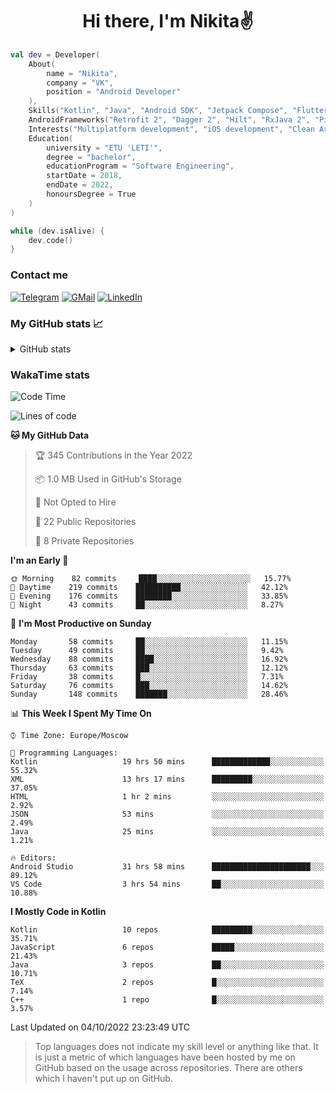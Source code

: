 <h1 align="center">
Hi there, I'm Nikita✌️
</h1>

```kotlin
val dev = Developer(
    About(
        name = "Nikita",
        company = "VK",
        position = "Android Developer"
    ),
    Skills("Kotlin", "Java", "Android SDK", "Jetpack Compose", "Flutter", "KMM"),
    AndroidFrameworks("Retrofit 2", "Dagger 2", "Hilt", "RxJava 2", "Picasso", "Kotlin Coroutines"),
    Interests("Multiplatform development", "iOS development", "Clean Architecture"),
    Education(
        university = "ETU 'LETI'",
        degree = "bachelor",
        educationProgram = "Software Engineering",
        startDate = 2018,
        endDate = 2022,
        honoursDegree = True
    )
)

while (dev.isAlive) {
    dev.code()
}
```

### Contact me

[![Telegram](https://img.shields.io/badge/Telegram-white?style=for-the-badge&logo=telegram&logoColor=29e9ea)](https://t.me/po4yka)
[![GMail](https://img.shields.io/badge/Gmail-white?style=for-the-badge&logo=gmail&logoColor=d14836)](mailto:pochaev.nik@gmail.com)
[![LinkedIn](https://img.shields.io/badge/linkedin%20-white.svg?&style=for-the-badge&logo=linkedin&logoColor=%230077B5)](https://www.linkedin.com/in/nikita-pochaev-415b5a1a1)

### My GitHub stats 📈

<details>
  <summary>GitHub stats</summary>
  <p align="center">
    <img src="https://github-readme-stats.vercel.app/api?username=po4yka&show_icons=true&theme=dark" />
  </p>
</details>

### WakaTime stats

<!--START_SECTION:waka-->
![Code Time](http://img.shields.io/badge/Code%20Time-3%2C226%20hrs%2056%20mins-blue)

![Lines of code](https://img.shields.io/badge/From%20Hello%20World%20I%27ve%20Written-1%20Million%20lines%20of%20code-blue)

**🐱 My GitHub Data** 

> 🏆 345 Contributions in the Year 2022
 > 
> 📦 1.0 MB Used in GitHub's Storage 
 > 
> 🚫 Not Opted to Hire
 > 
> 📜 22 Public Repositories 
 > 
> 🔑 8 Private Repositories  
 > 
**I'm an Early 🐤** 

```text
🌞 Morning    82 commits     ████░░░░░░░░░░░░░░░░░░░░░   15.77% 
🌆 Daytime    219 commits    ██████████░░░░░░░░░░░░░░░   42.12% 
🌃 Evening    176 commits    ████████░░░░░░░░░░░░░░░░░   33.85% 
🌙 Night      43 commits     ██░░░░░░░░░░░░░░░░░░░░░░░   8.27%

```
📅 **I'm Most Productive on Sunday** 

```text
Monday       58 commits     ██░░░░░░░░░░░░░░░░░░░░░░░   11.15% 
Tuesday      49 commits     ██░░░░░░░░░░░░░░░░░░░░░░░   9.42% 
Wednesday    88 commits     ████░░░░░░░░░░░░░░░░░░░░░   16.92% 
Thursday     63 commits     ███░░░░░░░░░░░░░░░░░░░░░░   12.12% 
Friday       38 commits     █░░░░░░░░░░░░░░░░░░░░░░░░   7.31% 
Saturday     76 commits     ███░░░░░░░░░░░░░░░░░░░░░░   14.62% 
Sunday       148 commits    ███████░░░░░░░░░░░░░░░░░░   28.46%

```


📊 **This Week I Spent My Time On** 

```text
⌚︎ Time Zone: Europe/Moscow

💬 Programming Languages: 
Kotlin                   19 hrs 50 mins      █████████████░░░░░░░░░░░░   55.32% 
XML                      13 hrs 17 mins      █████████░░░░░░░░░░░░░░░░   37.05% 
HTML                     1 hr 2 mins         ░░░░░░░░░░░░░░░░░░░░░░░░░   2.92% 
JSON                     53 mins             ░░░░░░░░░░░░░░░░░░░░░░░░░   2.49% 
Java                     25 mins             ░░░░░░░░░░░░░░░░░░░░░░░░░   1.21%

🔥 Editors: 
Android Studio           31 hrs 58 mins      ██████████████████████░░░   89.12% 
VS Code                  3 hrs 54 mins       ██░░░░░░░░░░░░░░░░░░░░░░░   10.88%

```

**I Mostly Code in Kotlin** 

```text
Kotlin                   10 repos            █████████░░░░░░░░░░░░░░░░   35.71% 
JavaScript               6 repos             █████░░░░░░░░░░░░░░░░░░░░   21.43% 
Java                     3 repos             ██░░░░░░░░░░░░░░░░░░░░░░░   10.71% 
TeX                      2 repos             █░░░░░░░░░░░░░░░░░░░░░░░░   7.14% 
C++                      1 repo              █░░░░░░░░░░░░░░░░░░░░░░░░   3.57%

```



 Last Updated on 04/10/2022 23:23:49 UTC
<!--END_SECTION:waka-->

> Top languages does not indicate my skill level or anything like that. It is just a metric of which languages have been hosted by me on GitHub based on the usage across repositories. There are others which I haven't put up on GitHub.
